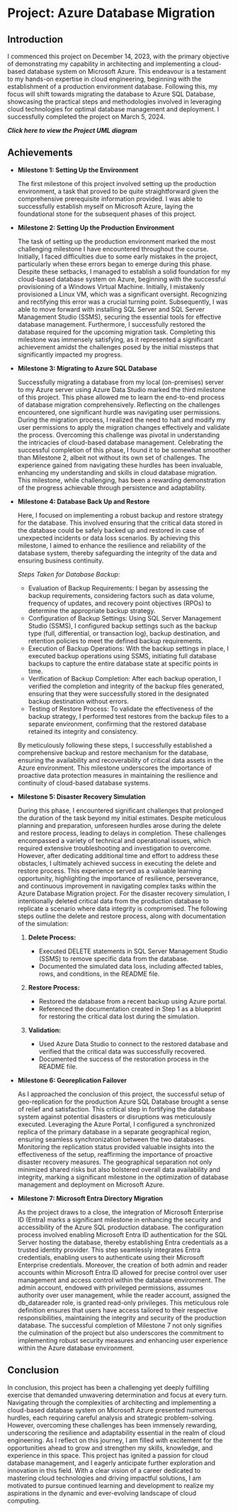 # Project: Azure Database Migration

## Introduction
I commenced this project on December 14, 2023, with the primary objective of demonstrating my capability in architecting and implementing a cloud-based database system on Microsoft Azure. This endeavour is a testament to my hands-on expertise in cloud engineering, beginning with the establishment of a production environment database. Following this, my focus will shift towards migrating the database to Azure SQL Database, showcasing the practical steps and methodologies involved in leveraging cloud technologies for optimal database management and deployment. I successfully completed the project on March 5, 2024.

***Click here to view the Project UML diagram***

## Achievements

- **Milestone 1: Setting Up the Environment**
  
  The first milestone of this project involved setting up the production environment, a task that proved to be quite straightforward given the comprehensive prerequisite information provided. I was able to successfully establish myself on Microsoft Azure, laying the foundational stone for the subsequent phases of this project.

- **Milestone 2: Setting Up the Production Environment**

  The task of setting up the production environment marked the most challenging milestone I have encountered throughout the course. Initially, I faced difficulties due to some early mistakes in the project, particularly when these errors began to emerge during this phase. Despite these setbacks, I managed to establish a solid foundation for my cloud-based database system on Azure, beginning with the successful provisioning of a Windows Virtual Machine. Initially, I mistakenly provisioned a Linux VM, which was a significant oversight. Recognizing and rectifying this error was a crucial turning point. Subsequently, I was able to move forward with installing SQL Server and SQL Server Management Studio (SSMS), securing the essential tools for effective database management. Furthermore, I successfully restored the database required for the upcoming migration task. Completing this milestone was immensely satisfying, as it represented a significant achievement amidst the challenges posed by the initial missteps that significantly impacted my progress.

- **Milestone 3: Migrating to Azure SQL Database**

  Successfully migrating a database from my local (on-premises) server to my Azure server using Azure Data Studio marked the third milestone of this project. This phase allowed me to learn the end-to-end process of database migration comprehensively. Reflecting on the challenges encountered, one significant hurdle was navigating user permissions. During the migration process, I realized the need to halt and modify my user permissions to apply the migration changes effectively and validate the process. Overcoming this challenge was pivotal in understanding the intricacies of cloud-based database management. Celebrating the successful completion of this phase, I found it to be somewhat smoother than Milestone 2, albeit not without its own set of challenges. The experience gained from navigating these hurdles has been invaluable, enhancing my understanding and skills in cloud database migration. This milestone, while challenging, has been a rewarding demonstration of the progress achievable through persistence and adaptability.

- **Milestone 4: Database Back Up and Restore**
  
  Here, I focused on implementing a robust backup and restore strategy for the database. This involved ensuring that the critical data stored in the database could be safely backed up and restored in case of unexpected incidents or data loss scenarios. By achieving this milestone, I aimed to enhance the resilience and reliability of the database system, thereby safeguarding the integrity of the data and ensuring business continuity.

    *Steps Taken for Database Backup:*
    
    - Evaluation of Backup Requirements: I began by assessing the backup requirements, considering factors such as data volume, frequency of updates, and recovery point objectives (RPOs) to determine the appropriate backup strategy.
    - Configuration of Backup Settings: Using SQL Server Management Studio (SSMS), I configured backup settings such as the backup type (full, differential, or transaction log), backup destination, and retention policies to meet the defined backup requirements.
    - Execution of Backup Operations: With the backup settings in place, I executed backup operations using SSMS, initiating full database backups to capture the entire database state at specific points in time.
    - Verification of Backup Completion: After each backup operation, I verified the completion and integrity of the backup files generated, ensuring that they were successfully stored in the designated backup destination without errors.
    - Testing of Restore Process: To validate the effectiveness of the backup strategy, I performed test restores from the backup files to a separate environment, confirming that the restored database retained its integrity and consistency.

  By meticulously following these steps, I successfully established a comprehensive backup and restore mechanism for the database, ensuring the availability and recoverability of critical data assets in the Azure environment. This milestone underscores the importance of proactive data protection measures in maintaining the resilience and continuity of cloud-based database systems. 

- **Milestone 5: Disaster Recovery Simulation**

  During this phase, I encountered significant challenges that prolonged the duration of the task beyond my initial estimates. Despite meticulous planning and preparation, unforeseen hurdles arose during the delete and restore process, leading to delays in completion. These challenges encompassed a variety of technical and operational issues, which required extensive troubleshooting and investigation to overcome. However, after dedicating additional time and effort to address these obstacles, I ultimately achieved success in executing the delete and restore process. This experience served as a valuable learning opportunity, highlighting the importance of resilience, perseverance, and continuous improvement in navigating complex tasks within the Azure Database Migration project. For the disaster recovery simulation, I intentionally deleted critical data from the production database to replicate a scenario where data integrity is compromised. The following steps outline the delete and restore process, along with documentation of the simulation:
  
  1. **Delete Process:**
     - Executed DELETE statements in SQL Server Management Studio (SSMS) to remove specific data from the database.
     - Documented the simulated data loss, including affected tables, rows, and conditions, in the README file.
  
  2. **Restore Process:**
     - Restored the database from a recent backup using Azure portal.
     - Referenced the documentation created in Step 1 as a blueprint for restoring the critical data lost during the simulation.
  
  3. **Validation:**
     - Used Azure Data Studio to connect to the restored database and verified that the critical data was successfully recovered.
     - Documented the success of the restoration process in the README file.

- **Milestone 6: Georeplication Failover**

  As I approached the conclusion of this project, the successful setup of geo-replication for the production Azure SQL Database brought a sense of relief and satisfaction. This critical step in fortifying the database system against potential disasters or disruptions was meticulously executed. Leveraging the Azure Portal, I configured a synchronized replica of the primary database in a separate geographical region, ensuring seamless synchronization between the two databases. Monitoring the replication status provided valuable insights into the effectiveness of the setup, reaffirming the importance of proactive disaster recovery measures. The geographical separation not only minimized shared risks but also bolstered overall data availability and integrity, marking a significant milestone in the optimization of database management and deployment on Microsoft Azure.
  
- **Milestone 7: Microsoft Entra Directory Migration**
  
  As the project draws to a close, the integration of Microsoft Enterprise ID (Entra) marks a significant milestone in enhancing the security and accessibility of the Azure SQL production database. The configuration process involved enabling Microsoft Entra ID authentication for the SQL Server hosting the database, thereby establishing Entra credentials as a trusted identity provider. This step seamlessly integrates Entra credentials, enabling users to authenticate using their Microsoft Enterprise credentials. Moreover, the creation of both admin and reader accounts within Microsoft Entra ID allowed for precise control over user management and access control within the database environment. The admin account, endowed with privileged permissions, assumes authority over user management, while the reader account, assigned the db_datareader role, is granted read-only privileges. This meticulous role definition ensures that users have access tailored to their respective responsibilities, maintaining the integrity and security of the production database. The successful completion of Milestone 7 not only signifies the culmination of the project but also underscores the commitment to implementing robust security measures and enhancing user experience within the Azure database environment.
  
## Conclusion

  In conclusion, this project has been a challenging yet deeply fulfilling exercise that demanded unwavering determination and focus at every turn. Navigating through the complexities of architecting and implementing a cloud-based database system on Microsoft Azure presented numerous hurdles, each requiring careful analysis and strategic problem-solving. However, overcoming these challenges has been immensely rewarding, underscoring the resilience and adaptability essential in the realm of cloud engineering. As I reflect on this journey, I am filled with excitement for the opportunities ahead to grow and strengthen my skills, knowledge, and experience in this space. This project has ignited a passion for cloud database management, and I eagerly anticipate further exploration and innovation in this field. With a clear vision of a career dedicated to mastering cloud technologies and driving impactful solutions, I am motivated to pursue continued learning and development to realize my aspirations in the dynamic and ever-evolving landscape of cloud computing.

